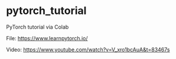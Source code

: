 # pytorch_tutorial
PyTorch tutorial via Colab

File: https://www.learnpytorch.io/

Video: https://www.youtube.com/watch?v=V_xro1bcAuA&t=83467s
